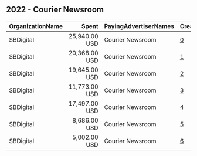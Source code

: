 ## 2022 - Courier Newsroom 
|OrganizationName|Spent|PayingAdvertiserNames|CreativeUrls|Impressions|Genders|AgeBrackets|CountryCodes|BillingAddresses|CandidateBallotInformation|
|:---|---:|:---|:---|---:|:---|:---|:---|:---|:---|
|SBDigital|25,940.00 USD|Courier Newsroom|[0](https://www.snap.com/political-ads/asset/1e82fe22664945d809657afe4c756863aa6be4c75922d7f9ac24179efb6275a9?mediaType=mp4)|7,382,321||18+|united states|US||
|SBDigital|20,368.00 USD|Courier Newsroom|[1](https://www.snap.com/political-ads/asset/92d39918821513210c0cafb643bdd6fabec782726565de5d4aa18fd8f559e49b?mediaType=mp4)|5,022,319||18+|united states|US||
|SBDigital|19,645.00 USD|Courier Newsroom|[2](https://www.snap.com/political-ads/asset/dfaa98f28bd1b901e6d465344cd0430981f1321aac699a24233fb8471cfed1d7?mediaType=mp4)|4,885,328||18+|united states|US||
|SBDigital|11,773.00 USD|Courier Newsroom|[3](https://www.snap.com/political-ads/asset/6492956dde55d6eec70456e6e89503dce3e4d7a8e00e89ec4224bb9231f5c734?mediaType=mp4)|2,421,882||18+|united states|US||
|SBDigital|17,497.00 USD|Courier Newsroom|[4](https://www.snap.com/political-ads/asset/56cc20a120df2d38f35a6a1119fa67c9ce85476024a85246b0f040bd51ecba8d?mediaType=mp4)|2,145,855||17+|united states|US||
|SBDigital|8,686.00 USD|Courier Newsroom|[5](https://www.snap.com/political-ads/asset/1eed082537618a2aee0dc85c2ddadc42f695bdf79f4c926456fc067c3e8e90f6?mediaType=mp4)|1,872,895||18+|united states|US||
|SBDigital|5,002.00 USD|Courier Newsroom|[6](https://www.snap.com/political-ads/asset/b4221b4abb6c31b839b47d389c7fdf90a3ad14383514c48695e6779b485ddf26?mediaType=mp4)|641,977||17+|united states|US||
